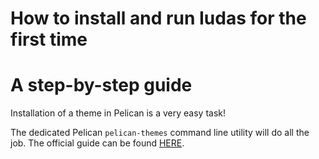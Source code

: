 # How to install and run Iudas for the first time

# A step-by-step guide

Installation of a theme in Pelican is a very easy task!

The dedicated Pelican `pelican-themes` command line utility will do all the job. The official guide can be found [HERE](https://docs.getpelican.com/en/latest/pelican-themes.html).
